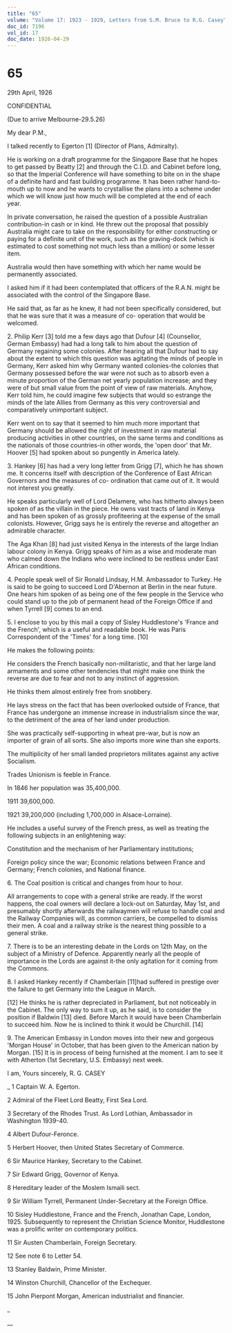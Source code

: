 ```yaml
---
title: "65"
volume: "Volume 17: 1923 - 1929, Letters from S.M. Bruce to R.G. Casey"
doc_id: 7196
vol_id: 17
doc_date: 1926-04-29
---
```


# 65

29th April, 1926

CONFIDENTIAL

(Due to arrive Melbourne-29.5.26)

My dear P.M.,

I talked recently to Egerton [1] (Director of Plans, Admiralty).

He is working on a draft programme for the Singapore Base that he hopes to get passed by Beatty [2] and through the C.I.D. and Cabinet before long, so that the Imperial Conference will have something to bite on in the shape of a definite hard and fast building programme. It has been rather hand-to-mouth up to now and he wants to crystallise the plans into a scheme under which we will know just how much will be completed at the end of each year.

In private conversation, he raised the question of a possible Australian contribution-in cash or in kind. He threw out the proposal that possibly Australia might care to take on the responsibility for either constructing or paying for a definite unit of the work, such as the graving-dock (which is estimated to cost something not much less than a million) or some lesser item.

Australia would then have something with which her name would be permanently associated.

I asked him if it had been contemplated that officers of the R.A.N. might be associated with the control of the Singapore Base.

He said that, as far as he knew, it had not been specifically considered, but that he was sure that it was a measure of co- operation that would be welcomed.

2\. Philip Kerr [3] told me a few days ago that Dufour [4] (Counsellor, German Embassy) had had a long talk to him about the question of Germany regaining some colonies. After hearing all that Dufour had to say about the extent to which this question was agitating the minds of people in Germany, Kerr asked him why Germany wanted colonies-the colonies that Germany possessed before the war were not such as to absorb even a minute proportion of the German net yearly population increase; and they were of but small value from the point of view of raw materials. Anyhow, Kerr told him, he could imagine few subjects that would so estrange the minds of the late Allies from Germany as this very controversial and comparatively unimportant subject.

Kerr went on to say that it seemed to him much more important that Germany should be allowed the right of investment in raw material producing activities in other countries, on the same terms and conditions as the nationals of those countries-in other words, the 'open door' that Mr. Hoover [5] had spoken about so pungently in America lately.

3\. Hankey [6] has had a very long letter from Grigg [7], which he has shown me. It concerns itself with description of the Conference of East African Governors and the measures of co- ordination that came out of it. It would not interest you greatly.

He speaks particularly well of Lord Delamere, who has hitherto always been spoken of as the villain in the piece. He owns vast tracts of land in Kenya and has been spoken of as grossly profiteering at the expense of the small colonists. However, Grigg says he is entirely the reverse and altogether an admirable character.

The Aga Khan [8] had just visited Kenya in the interests of the large Indian labour colony in Kenya. Grigg speaks of him as a wise and moderate man who calmed down the Indians who were inclined to be restless under East African conditions.

4\. People speak well of Sir Ronald Lindsay, H.M. Ambassador to Turkey. He is said to be going to succeed Lord D'Abernon at Berlin in the near future. One hears him spoken of as being one of the few people in the Service who could stand up to the job of permanent head of the Foreign Office if and when Tyrrell [9] comes to an end.

5\. I enclose to you by this mail a copy of Sisley Huddlestone's 'France and the French', which is a useful and readable book. He was Paris Correspondent of the 'Times' for a long time. [10]

He makes the following points:

He considers the French basically non-militaristic, and that her large land armaments and some other tendencies that might make one think the reverse are due to fear and not to any instinct of aggression.

He thinks them almost entirely free from snobbery.

He lays stress on the fact that has been overlooked outside of France, that France has undergone an immense increase in industrialism since the war, to the detriment of the area of her land under production.

She was practically self-supporting in wheat pre-war, but is now an importer of grain of all sorts. She also imports more wine than she exports.

The multiplicity of her small landed proprietors militates against any active Socialism.

Trades Unionism is feeble in France.

In 1846 her population was 35,400,000.

1911 39,600,000.

1921 39,200,000 (including 1,700,000 in Alsace-Lorraine).

He includes a useful survey of the French press, as well as treating the following subjects in an enlightening way:

Constitution and the mechanism of her Parliamentary institutions;

Foreign policy since the war; Economic relations between France and Germany; French colonies, and National finance.

6\. The Coal position is critical and changes from hour to hour.

All arrangements to cope with a general strike are ready. If the worst happens, the coal owners will declare a lock-out on Saturday, May 1st, and presumably shortly afterwards the railwaymen will refuse to handle coal and the Railway Companies will, as common carriers, be compelled to dismiss their men. A coal and a railway strike is the nearest thing possible to a general strike.

7\. There is to be an interesting debate in the Lords on 12th May, on the subject of a Ministry of Defence. Apparently nearly all the people of importance in the Lords are against it-the only agitation for it coming from the Commons.

8\. I asked Hankey recently if Chamberlain [11]had suffered in prestige over the failure to get Germany into the League in March.

[12] He thinks he is rather depreciated in Parliament, but not noticeably in the Cabinet. The only way to sum it up, as he said, is to consider the position if Baldwin [13] died. Before March it would have been Chamberlain to succeed him. Now he is inclined to think it would be Churchill. [14]

9\. The American Embassy in London moves into their new and gorgeous 'Morgan House' in October, that has been given to the American nation by Morgan. [15] It is in process of being furnished at the moment. I am to see it with Atherton (1st Secretary, U.S. Embassy) next week.

I am, Yours sincerely, R. G. CASEY 

_ 1 Captain W. A. Egerton.

2 Admiral of the Fleet Lord Beatty, First Sea Lord.

3 Secretary of the Rhodes Trust. As Lord Lothian, Ambassador in Washington 1939-40.

4 Albert Dufour-Feronce.

5 Herbert Hoover, then United States Secretary of Commerce.

6 Sir Maurice Hankey, Secretary to the Cabinet.

7 Sir Edward Grigg, Governor of Kenya.

8 Hereditary leader of the Moslem Ismaili sect.

9 Sir William Tyrrell, Permanent Under-Secretary at the Foreign Office.

10 Sisley Huddlestone, France and the French, Jonathan Cape, London, 1925. Subsequently to represent the Christian Science Monitor, Huddlestone was a prolific writer on contemporary politics.

11 Sir Austen Chamberlain, Foreign Secretary.

12 See note 6 to Letter 54.

13 Stanley Baldwin, Prime Minister.

14 Winston Churchill, Chancellor of the Exchequer.

15 John Pierpont Morgan, American industrialist and financier.

_

__
